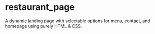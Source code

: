 # restaurant_page
A dynamic landing page with selectable options for menu, contact, and homepage using purely HTML & CSS.
